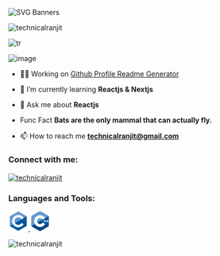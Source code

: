 

![SVG Banners](https://svg-banners.vercel.app/api?type=origin&text1=Ranjit%20Das%20🤠&text2=💖%20A%20Passionate%20Coder,Developer%20&%20Debugger&width=900&height=400)


<img height="auto" src="https://komarev.com/ghpvc/?username=technicalranjitofficial&label=Profile%20views&color=0e75b6&style=flat" alt="technicalranjit" />



<p align="left"> <img width="900" height="110" src="https://readme-jokes.vercel.app/api" alt ="tr"/> </p>





<p align="left"> <img height="auto" src="https://github-profile-trophy.vercel.app/?username=technicalranjitofficial&theme=matrix&column=6&no-frame=false&no-bg=false&margin-w=19&margin-h=19" alt="image" /> </p>

- 💪🏼 Working on [Github Profile Readme Generator](https://github.com/)

- 🌱 I’m currently learning **Reactjs & Nextjs**

- 💬 Ask me about **Reactjs**

- Func Fact **Bats are the only mammal that can actually fly.**

- 📫 How to reach me **technicalranjit@gmail.com**

<h3 align="left">Connect with me:</h3> <p align="left"> <a href="https://github.com/technicalranjitofficial" target="blank"><img align="center" src=https://cdn.jsdelivr.net/npm/simple-icons@3.0.1/icons/github.svg alt="technicalranjit" height="30" width="40" /></a> </p>

<h3 align="left">Languages and Tools:</h3> <p align="left"> <a href=https://www.cprogramming.com/ target="_blank" rel="noreferrer"> <img src=https://raw.githubusercontent.com/devicons/devicon/master/icons/c/c-original.svg alt="android" width="40" height="40"/> </a> <a href=https://www.w3schools.com/cpp/ target="_blank" rel="noreferrer"> <img src=https://raw.githubusercontent.com/devicons/devicon/master/icons/cplusplus/cplusplus-original.svg alt="android" width="40" height="40"/> </a> </p>



<img align="left" height="auto" width={300} src="https://github-readme-stats.vercel.app/api?username=technicalranjitofficial&show_icons=true&theme=dark&locale=en&hide_border=false" alt="" />



<img align="left" height="auto" width={300} src="https://github-readme-streak-stats.herokuapp.com/?user=technicalranjitofficial&theme=dark&mode=weekly&hide_border=false&locale=en" alt="" />



<img align="left" height="auto" width={300} src="https://github-readme-stats.vercel.app/api/top-langs/?username=technicalranjitofficial&theme=dark&hide_border=false" alt="technicalranjit" />

